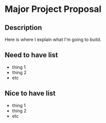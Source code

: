 # Major Project Proposal

## Description
Here is where I explain what I'm going to build.

## Need to have list
- thing 1
- thing 2 
- etc

## Nice to have list 
- thing 1 
- thing 2 
- etc
